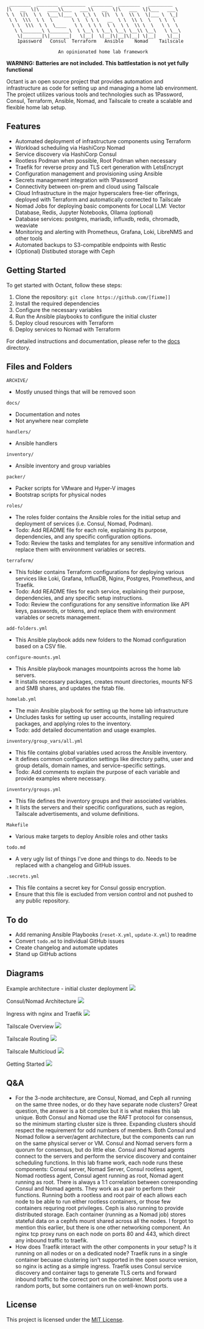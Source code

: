 ```
 ________  ________ _________  ________  ________   _________   
|\   __  \|\   ____\\___   ___\\   __  \|\   ___  \|\___   ___\ 
\ \  \|\  \ \  \___\|___ \  \_\ \  \|\  \ \  \\ \  \|___ \  \_| 
 \ \  \\\  \ \  \       \ \  \ \ \   __  \ \  \\ \  \   \ \  \  
  \ \  \\\  \ \  \____   \ \  \ \ \  \ \  \ \  \\ \  \   \ \  \ 
   \ \_______\ \_______\  \ \__\ \ \__\ \__\ \__\\ \__\   \ \__\
    \|_______|\|_______|   \|__|  \|__|\|__|\|__| \|__|    \|__|
    1password   Consul  Terraform   Ansible    Nomad    Tailscale

                   An opinionated home lab framework
```
**WARNING: Batteries are not included. This battlestation is not yet fully functional**

Octant is an open source project that provides automation and infrastructure as code for setting up and managing a home lab environment. The project utilizes various tools and technologies such as 1Password, Consul, Terraform, Ansible, Nomad, and Tailscale to create a scalable and flexible home lab setup.

## Features

- Automated deployment of infrastructure components using Terraform
- Workload scheduling via HashiCorp Nomad
- Service discovery via HashiCorp Consul
- Rootless Podman when possible, Root Podman when necessary
- Traefik for reverse proxy and TLS cert generation with LetsEncrypt
- Configuration management and provisioning using Ansible
- Secrets management integration with 1Password
- Connectivity between on-prem and cloud using Tailscale
- Cloud Infrastructure in the major hyperscalers free-tier offerings, deployed with Terraform and automatically connected to Tailscale
- Nomad Jobs for deploying basic components for Local LLM: Vector Database, Redis, Jupyter Notebooks, Ollama (optional)
- Database services: postgres, mariadb, influxdb, redis, chromadb, weaviate
- Monitoring and alerting with Prometheus, Grafana, Loki, LibreNMS and other tools
- Automated backups to S3-compatible endpoints with Restic
- (Optional) Distibuted storage with Ceph

## Getting Started

To get started with Octant, follow these steps:

1. Clone the repository: `git clone https://github.com/[fixme]]`
2. Install the required dependencies
3. Configure the necessary variables
4. Run the Ansible playbooks to configure the initial cluster
5. Deploy cloud resources with Terraform
6. Deploy services to Nomad with Terraform

For detailed instructions and documentation, please refer to the [docs](./docs) directory.

## Files and Folders

`ARCHIVE/`
- Mostly unused things that will be removed soon

`docs/`
- Documentation and notes
- Not anywhere near complete
  
`handlers/`
- Ansible handlers

`inventory/`
- Ansible inventory and group variables

`packer/`
- Packer scripts for VMware and Hyper-V images
- Bootstrap scripts for physical nodes

`roles/`
- The roles folder contains the Ansible roles for the initial setup and deployment of services (i.e. Consul, Nomad, Podman).
- Todo: Add README file for each role, explaining its purpose, dependencies, and any specific configuration options.
- Todo: Review the tasks and templates for any sensitive information and replace them with environment variables or secrets.

`terraform/`
- This folder contains Terraform configurations for deploying various services like Loki, Grafana, InfluxDB, Nginx, Postgres, Prometheus, and Traefik.
- Todo: Add README files for each service, explaining their purpose, dependencies, and any specific setup instructions.
- Todo: Review the configurations for any sensitive information like API keys, passwords, or tokens, and replace them with environment variables or secrets management.

`add-folders.yml`
- This Ansible playbook adds new folders to the Nomad configuration based on a CSV file.

`configure-mounts.yml`
- This Ansible playbook manages mountpoints across the home lab servers.
- It installs necessary packages, creates mount directories, mounts NFS and SMB shares, and updates the fstab file.

`homelab.yml`
- The main Ansible playbook for setting up the home lab infrastructure
- Uncludes tasks for setting up user accounts, installing required packages, and applying roles to the inventory.
- Todo: add detailed documentation and usage examples.

`inventory/group_vars/all.yml`
- This file contains global variables used across the Ansible inventory.
- It defines common configuration settings like directory paths, user and group details, domain names, and service-specific settings.
- Todo: Add comments to explain the purpose of each variable and provide examples where necessary.

`inventory/groups.yml`
- This file defines the inventory groups and their associated variables.
- It lists the servers and their specific configurations, such as region, Tailscale advertisements, and volume definitions.

`Makefile`
- Various make targets to deploy Ansible roles and other tasks
  
`todo.md`
- A very ugly list of things I've done and things to do. Needs to be replaced with a changelog and GitHub issues.

`.secrets.yml`
- This file contains a secret key for Consul gossip encryption.
- Ensure that this file is excluded from version control and not pushed to any public repository.

## To do 
- Add remaning Ansible Playbooks (`reset-X.yml`, `update-X.yml`) to readme
- Convert `todo.md` to individual GitHub issues
- Create changelog and automate updates
- Stand up GitHub actions

## Diagrams

Example architecture - initial cluster deployment
![](docs/octant-usage/diagrams/01_architecture.png)

Consul/Nomad Architecture
![](docs/octant-usage/diagrams/03_nomad_consul.png)

Ingress with nginx and Traefik
![](docs/octant-usage/diagrams/04_ingress_tls.png)

Tailscale Overview
![](docs/octant-usage/diagrams/05_tailscale_overview.png)

Tailscale Routing
![](docs/octant-usage/diagrams/06_tailscale_routing.png)

Tailscale Multicloud
![](docs/octant-usage/diagrams/07_tailscale_multicloud.png)

Getting Started
![](docs/octant-usage/diagrams/08_getting_started.png)


## Q&A

- For the 3-node architecture, are Consul, Nomad, and Ceph all running on the same three nodes, or do they have separate node clusters? Great question, the answer is a bit complex but it is what makes this lab unique. Both Consul and Nomad use the RAFT protocol for consensus, so the minimum starting cluster size is three. Expanding clusters should respect the requirement for odd numbers of members. Both Consul and Nomad follow a server/agent architecture, but the components can run on the same physical server or VM. Consul and Nomad servers form a quorum for consensus, but do little else. Consul and Nomad agents connect to the servers and perform the service discovery and container scheduling functions. In this lab frame work, each node runs these components: Consul server, Nomad Server, Consul rootless agent, Nomad rootless agent, Consul agent running as root, Nomad agent running as root. There is always a 1:1 correlation between corresponding Consul and Nomad agents. They work as a pair to perform their functions. Running both a rootless and root pair of each allows each node to be able to run either rootless containers, or those few containers requring root privileges. Ceph is also running to provide distributed storage. Each container (running as a Nomad job) stores stateful data on a cephfs mount shared across all the nodes. I forgot to mention this earlier, but there is one other networking component. An nginx tcp proxy runs on each node on ports 80 and 443, which direct any inbound traffic to traefik. 
- How does Traefik interact with the other components in your setup? Is it running on all nodes or on a dedicated node? Traefik runs in a single container becuase clustering isn't supported in the open source version, so nginx is acting as a simple ingress. Traefik uses Consul service discovery and container tags to generate TLS certs and forward inbound traffic to the correct port on the container. Most ports use a random ports, but some containers run on well-known ports.

## License

This project is licensed under the [MIT License](./LICENSE).